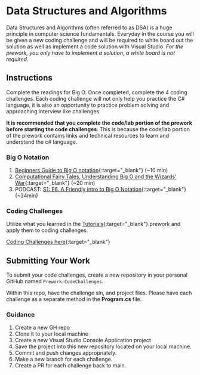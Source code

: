 # Data Structures and Algorithms

Data Structures and Algorithms (often referred to as DSA) is a huge principle in computer science fundamentals. Everyday
in the course you will be given a new coding challenge and will be required to white board out the solution as well as implement a code
solution with Visual Studio. *For the prework, you only have to implement a solution, a white board is not required*.

## Instructions
Complete the readings for Big O. Once completed, complete the 4 coding challenges. Each coding challenge will not only help you
practice the C# language, it is also an opportunity to practice problem solving and approaching interview like challenges.

**It is recommended that you complete the code/lab portion of the prework before starting the code challenges**. This is because the code/lab portion
of the prework contains links and technical resources to learn and understand the c# language.

### Big O Notation
1. [Beginners Guide to Big O notation](https://rob-bell.net/2009/06/a-beginners-guide-to-big-o-notation/){:target="_blank"}  (~10 min)
2. [Computational Fairy Tales, Understanding Big O and the Wizards' War](http://computationaltales.blogspot.com/2011/04/understanding-big-o-notation-and.html){:target="_blank"} (~20 min)
3. PODCAST: [S1: E6. A Friendly intro to Big O Notation](https://www.codenewbie.org/basecs/8){:target="_blank"} (~34min)

### Coding Challenges

Utilize what you learned in the [Tutorials](prework-tutorials.md){:target="_blank"} prework and apply them to coding challenges.

[Coding Challenges here](code-challenges.md){:target="_blank"}


## Submitting Your Work
To submit your code challenges, create a new repository in your personal GitHub named `Prework-CodeChallenges`.

Within this repo, have the challenge sln, and project files. Please have each challenge as a separate method in the **Program.cs** file.

### Guidance
1. Create a new GH repo
2. Clone it to your local machine
3. Create a new Visual Studio Console Application project
3. Save the project into this new repository located on your local machine.
5. Commit and push changes appropriately.
6. Make a new branch for each challenge.
7. Create a PR for each challenge back to main.
